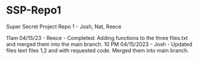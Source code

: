 # SSP-Repo1
Super Secret Project Repo 1 - Josh, Nat, Reece



11am 04/15/23 - Reece - Completed: Adding functions to the three files.txt and merged them into the main branch. 
10 PM 04/15/2023 - Josh - Updated files text files 1,2 and with requested code. Merged them into main branch. 
